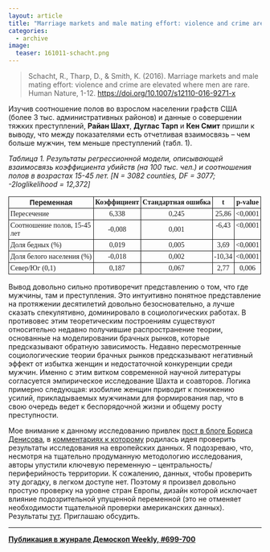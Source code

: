 ```yaml
---
layout: article
title: "Marriage markets and male mating effort: violence and crime are elevated where men are rare"
categories: 
  - archive
image:
  teaser: 161011-schacht.png
---
```


> Schacht, R., Tharp, D., & Smith, K. (2016). Marriage markets and male mating effort: violence and crime are elevated where men are rare. Human Nature, 1-12. https://doi.org/10.1007/s12110-016-9271-x

Изучив соотношение полов во взрослом населении графств США (более 3 тыс. административных районов) и данные о совершении тяжких преступлений, **Райан Шахт**, **Дуглас Тарп** и **Кен Смит** пришли к выводу, что между показателями есть отчетливая взаимосвязь – чем больше мужчин, тем меньше преступлений (табл. 1).

*Таблица 1. Результаты регрессионной модели, описывающей взаимосвязь коэффициента убийств (на 100 тыс. чел.) и соотношения полов в возрастах 15-45 лет. [N = 3082 counties, DF = 3077; -2loglikelihood = 12,372]*
<style type="text/css">
.tg  {border-collapse:collapse;border-spacing:0;}
.tg td{font-family:Arial, sans-serif;font-size:14px;padding:3px 3px;border-style:solid;border-width:1px;overflow:hidden;word-break:normal;}
.tg th{font-family:Arial, sans-serif;font-size:14px;font-weight:normal;padding:3px 3px;border-style:solid;border-width:1px;overflow:hidden;word-break:normal;}
.tg .tg-ls8f{font-family:Georgia, serif !important;}
.tg .tg-jrsh{font-family:Georgia, serif !important;;text-align:center}
.tg .tg-e3zv{font-weight:bold}
.tg .tg-lyle{font-weight:bold;font-family:Georgia, serif !important;;text-align:center}
.tg .tg-i6c6{font-family:Georgia, serif !important;;text-align:center;vertical-align:top}
.tg .tg-v057{font-weight:bold;font-family:Georgia, serif !important;;text-align:center;vertical-align:top}
.tg .tg-k4q0{font-family:Georgia, serif !important;;vertical-align:top}
</style>
<table class="tg">
  <tr>
    <th class="tg-e3zv">Переменная</th>
    <th class="tg-lyle">Коэффициент</th>
    <th class="tg-lyle">Стандартная ошибка</th>
    <th class="tg-v057">t </th>
    <th class="tg-v057">p-value</th>
  </tr>
  <tr>
    <td class="tg-ls8f">Пересечение</td>
    <td class="tg-jrsh">6,338</td>
    <td class="tg-jrsh">0,245</td>
    <td class="tg-i6c6">25,86</td>
    <td class="tg-i6c6">&lt;0,0001</td>
  </tr>
  <tr>
    <td class="tg-ls8f">Соотношение полов, 15-45<br>  лет</td>
    <td class="tg-jrsh">-0,008</td>
    <td class="tg-jrsh">0,001</td>
    <td class="tg-i6c6">-6,43</td>
    <td class="tg-i6c6">&lt;0,0001</td>
  </tr>
  <tr>
    <td class="tg-k4q0">Доля бедных (%)</td>
    <td class="tg-i6c6">0,019</td>
    <td class="tg-i6c6">0,005</td>
    <td class="tg-i6c6">3,69</td>
    <td class="tg-i6c6">&lt;0,0001</td>
  </tr>
  <tr>
    <td class="tg-k4q0">Доля белого населения (%)</td>
    <td class="tg-i6c6">-0,018</td>
    <td class="tg-i6c6">0,002</td>
    <td class="tg-i6c6">-10,34</td>
    <td class="tg-i6c6">&lt;0,0001</td>
  </tr>
  <tr>
    <td class="tg-k4q0">Север/Юг (0,1)</td>
    <td class="tg-i6c6">0,187</td>
    <td class="tg-i6c6">0,067</td>
    <td class="tg-i6c6">2,77</td>
    <td class="tg-i6c6">0,006</td>
  </tr>
</table>

Вывод довольно сильно противоречит представлению о том, что где мужчины, там и преступления. Это интуитивно понятное представление на протяжении десятилетий довольно безосновательно, а лучше сказать спекулятивно, доминировало в социологических работах. В противовес этим теоретическим построениям существуют относительно недавно получившие распространение теории, основанные на моделировании брачных рынков, которые предсказывают обратную зависимость. Недавно пересмотренные социологические теории брачных рынков предсказывают негативный эффект от избытка женщин и недостаточной конкуренции среди мужчин. Именно с этим витком современной научной литературы согласуется эмпирическое исследование Шахта и соавторов. Логика примерно следующая: изобилие женщин приводит к понижению усилий, прикладываемых мужчинами для формирования пар, что в свою очередь ведет к беспорядочной жизни и общему росту преступности.

Мое внимание к данному исследованию привлек [пост в блоге Бориса Денисова][den], в [комментариях к которому][com] родилась идея проверить результаты исследования на европейских данных. Я подозреваю, что, несмотря на тщательно продуманную методологию исследования, авторы упустили ключевую переменную – центральность/периферийность территории. К сожалению, данных, чтобы проверить эту догадку, в легком доступе нет. Поэтому я произвел довольно простую проверку на уровне стран Европы, дизайн которой исключает влияние подозрительной упущенной переменной (это не отменяет необходимости тщательной проверки американских данных). Результаты [тут][habr]. Приглашаю обсудить.


[den]: http://russiandemographix.blogspot.nl/2016/10/human-biology.html
[com]: https://www.facebook.com/boris.denisov/posts/10211165163664105
[habr]: https://habrahabr.ru/post/311970/

***
**[Публикация в жунрале Демоскоп Weekly, #699-700](http://demoscope.ru/weekly/2016/0699/digest01.php)**